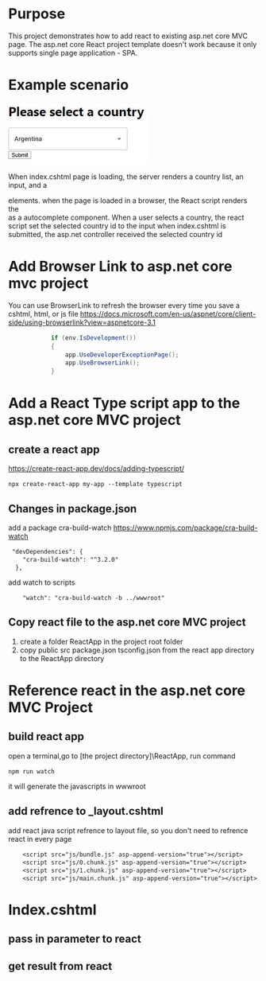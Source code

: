 # Purpose
This project demonstrates how to add react to existing asp.net core MVC page.
The asp.net core React project template doesn't work because it only supports single page application - SPA. 

# Example scenario 

![](DocImages/selectCountry.JPG?raw=true)

When index.cshtml page is loading,  the server renders a country list, an input, and a <div> elements.
when the page is loaded in a browser, the React script renders the <div> as a autocomplete component.
When a user selects a country, the react script set the selected country id to the input
when index.cshtml is submitted, the asp.net controller received the selected country id

# Add Browser Link to asp.net core mvc project

You can use BrowserLink to refresh the browser every time you save a cshtml, html, or js file
https://docs.microsoft.com/en-us/aspnet/core/client-side/using-browserlink?view=aspnetcore-3.1
````c#
            if (env.IsDevelopment())
            {
                app.UseDeveloperExceptionPage();
                app.UseBrowserLink();
            }
```` 

# Add a React Type script app to the asp.net core MVC project
## create a react app 
https://create-react-app.dev/docs/adding-typescript/
````
npx create-react-app my-app --template typescript
````
## Changes in package.json
add a package cra-build-watch  https://www.npmjs.com/package/cra-build-watch
````
 "devDependencies": {
    "cra-build-watch": "^3.2.0"
  },
````
add watch to scripts
````
    "watch": "cra-build-watch -b ../wwwroot"
````

## Copy react file to the asp.net core MVC project
1. create a folder ReactApp in the project root folder
2. copy public src package.json tsconfig.json from the react app directory to the ReactApp directory

# Reference react in the asp.net core MVC Project
## build react app
open a terminal,go to \[the project directory]\\ReactApp, run command
````
npm run watch
````
it will generate the javascripts in wwwroot

## add refrence to \_layout.cshtml
add react java script refrence to layout file, so you don't need to refrence react in every page
```
    <script src="js/bundle.js" asp-append-version="true"></script>
    <script src="js/0.chunk.js" asp-append-version="true"></script>
    <script src="js/1.chunk.js" asp-append-version="true"></script>
    <script src="js/main.chunk.js" asp-append-version="true"></script>

```

# Index.cshtml
## pass in parameter to react
## get result from react
